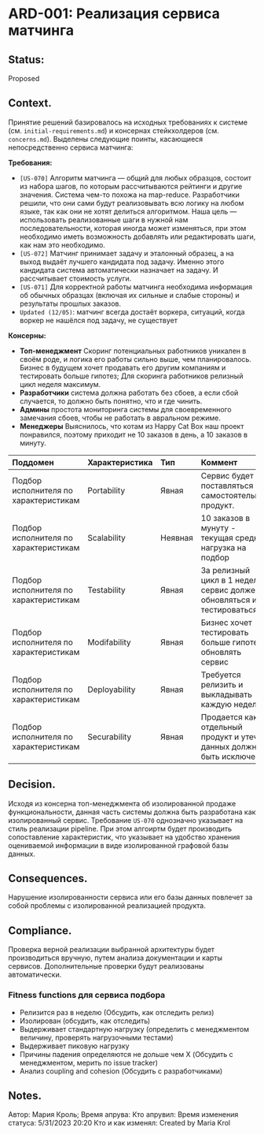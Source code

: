 # ARD-001: Реализация сервиса матчинга

## Status:
Proposed

## Context.
Принятие решений базировалось на исходных требованиях к системе (см. `initial-requirements.md`) и консернах стейкхолдеров (см. `concerns.md`).
Выделены следующие поинты, касающиеся непосредственно сервиса матчинга:

**Требования:**
- `[US-070]` Алгоритм матчинга — общий для любых образцов, состоит из набора шагов, по которым рассчитываются рейтинги 
и другие значения. Система чем-то похожа на map-reduce. Разработчики решили, что они сами будут реализовывать всю 
логику на любом языке, так как они не хотят делиться алгоритмом. Наша цель — использовать реализованные шаги в нужной 
нам последовательности, которая иногда может изменяться, при этом необходимо иметь возможность добавлять 
или редактировать шаги, как нам это необходимо.
- `[US-072]` Матчинг принимает задачу и эталонный образец, а на выход выдаёт лучшего кандидата под задачу.
Именно этого кандидата система автоматически назначает на задачу. И рассчитывает стоимость услуги.
- `[US-071]` Для корректной работы матчинга необходима информация об обычных образцах (включая их сильные и слабые 
стороны) и результаты прошлых заказов.
- `Updated (12/05)`: матчинг всегда достаёт воркера, ситуаций, когда воркер не нашёлся под задачу, не существует

**Консерны:**
- **Топ-менеджмент**
Cкоринг потенциальных работников уникален в своём роде, и логика его работы сильно выше, чем планировалось.
Бизнес в будущем хочет продавать его другим компаниям и тестировать больше гипотез;
Для скоринга работников релизный цикл неделя максимум.
- **Разработчики**
система должна работать без сбоев, а если сбой случается, то должно быть понятно, что и где чинить.
- **Админы**
простота мониторинга системы для своевременного замечания сбоев, чтобы не работать в авральном режиме.
- **Менеджеры**
Выяснилось, что котам из Happy Cat Box наш проект понравился, поэтому приходит не 10 заказов в день, 
а 10 заказов в минуту.

| Поддомен                              | Характеристика  | Тип     | Коммент                                                               |
|:--------------------------------------|:----------------|:--------|:----------------------------------------------------------------------|
| Подбор исполнителя по характеристикам | Portability     | Явная   | Сервис будет поставляться как самостоятельный продукт.                |
| Подбор исполнителя по характеристикам | Scalability     | Неявная | 10 заказов в мунуту - текущая средняя нагрузка на подбор              |
| Подбор исполнителя по характеристикам | Testability     | Явная   | За релизный цикл в 1 неделю сервис должен обновляться и тестироваться |
| Подбор исполнителя по характеристикам | Modifability    | Явная   | Бизнес хочет тестировать больше гипотез и обновлять сервис            |
| Подбор исполнителя по характеристикам | Deployability   | Явная   | Требуется релизить и выкладывать каждую неделю                        |
| Подбор исполнителя по характеристикам | Securability    | Явная   | Продается как отдельный продукт и утечки данных должны быть исключены |

## Decision. 
 Исходя из консерна топ-менеджмента об изолированной продаже функциональности, данная часть системы должна быть разработана
как изолированный сервис.
Требование `US-070` однозначно указывает на стиль реализации pipeline. 
При этом алгоиртм будет производить сопоставление характеристик, что указывает на удобство хранения оцениваемой информации 
в виде изолированной графовой базы данных.

## Consequences. 
Нарушение изолированности сервиса или его базы данных повлечет за собой проблемы с изолированной реализацией продукта.

## Сompliance.
Проверка верной реализации выбранной архитектуры будет производиться вручную, путем анализа документации и карты сервисов.
Дополнительные проверки будут реализованы автоматически.

### Fitness functions для сервиса подбора
- Релизится раз в неделю (Обсудить, как отследить релиз)
- Изолирован (обсудить, как отследить)
- Выдерживает стандартную нагрузку (определить с менеджментом величину, проверять нагрузочными тестами)
- Выдерживает пиковую нагрузку
- Причины падения определяются не дольше чем X (Обсудить с менеджментом, мерить по issue tracker)
- Анализ coupling and cohesion (Обсудить с разработчиками)

## Notes. 
Автор: Мария Кроль;
Время апрува:
Кто апрувил:
Время изменения статуса: 5/31/2023 20:20
Кто и как изменял: Created by Maria Krol